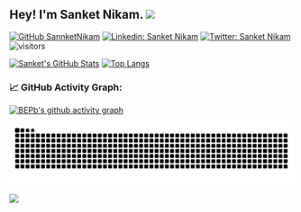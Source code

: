 ## Hey! I'm Sanket Nikam. <img src="https://media.giphy.com/media/hvRJCLFzcasrR4ia7z/giphy.gif" width="25px">

<!-- <p align="center"> -->
[![GitHub SannketNikam](https://img.shields.io/github/followers/SannketNikam?label=follow&style=social)](https://github.com/SannketNikam)
[![Linkedin: Sanket Nikam](https://img.shields.io/badge/-SannketNikam-blue?style=flat-square&logo=Linkedin&logoColor=white&link=https://www.linkedin.com/in/SannketNikam/)](https://www.linkedin.com/in/SannketNikam/)
[![Twitter: Sanket Nikam](https://img.shields.io/twitter/follow/SannketNikam?style=social)](https://twitter.com/SannketNikam)
 <img src="https://visitor-badge.laobi.icu/badge?page_id=SannketNikam.SannketNikam" alt="visitors"/>
<!-- </p> -->

[![Sanket's GitHub Stats](https://github-readme-stats-sigma-five.vercel.app/api?username=SannketNikam&count_private=true&show_icons=true&theme=calm)](https://github.com/SannketNikam/github-readme-stats)
[![Top Langs](https://github-readme-stats-sigma-five.vercel.app/api/top-langs/?username=SannketNikam&layout=compact&theme=calm)](https://github.com/SannketNikam/github-readme-stats)

### 📈 GitHub Activity Graph:
[![BEPb's github activity graph](https://github-readme-activity-graph.cyclic.app/graph?username=SannketNikam&layout=compact&theme=github-compact)](https://github.com/SannketNikam/github-readme-activity-graph)

<!--   profile-green-animate -->
<!-- ![](profile-green-animate.svg) -->

<!--   grid-snake -->
![](https://github.com/BEPb/BEPb/blob/output/github-contribution-grid-snake.svg)

<!-- Bottom Down SVG -->
![](https://github.com/BEPb/BEPb/blob/main/assets/Bottom_down.svg)

<!--
**SannketNikam/SannketNikam** is a ✨ _special_ ✨ repository because its `README.md` (this file) appears on your GitHub profile.

Here are some ideas to get you started:

- 🔭 I’m currently working on ...
- 🌱 I’m currently learning ...
- 👯 I’m looking to collaborate on ...
- 🤔 I’m looking for help with ...
- 💬 Ask me about ...
- 📫 How to reach me: ...
- 😄 Pronouns: ...
- ⚡ Fun fact: ...
-->
